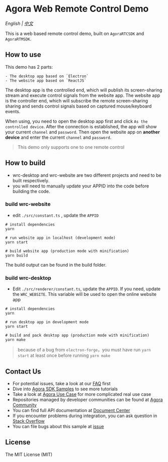 # Agora Web Remote Control Demo

*English | [中文](README_zh.md)*

This is a web based remote control demo, built on `AgoraRTCSDK` and  `AgoraRTMSDK`.

## How to use

This demo has 2 parts: 

	- The desktop app based on `Electron` 
	- The website app based on `ReactJS`

The desktop app is the controlled end, which will publish its screen-sharing stream and execute control signals from the website app. The website app is the controller end, which will subscribe the remote screen-sharing sharing and sends control signals based on captured mouse/keyboard events.

When using, you need to open the desktop app first and click  `As the controlled device`. After the connection is established, the app will show your current `channel` and `password`. Then open the website app on **another device** and enter the current  `channel` and `password`.

> This demo only supports one to one remote control

## How to build

- wrc-desktop and wrc-website are two different projects and need to be built respectively.
- you will need to manually update your APPID into the code before building the code.

### build wrc-website

- edit `./src/constant.ts` , update the `APPID`

```shell
# install dependencies
yarn

# run website app in localhost (development mode)
yarn start

# build website app (production mode with minification)
yarn build
```
The build output can be found in the build folder.

### build wrc-desktop

- Edit `./src/renderer/constant.ts`, update the `APPID`. If you need, update the `WRC_WEBSITE`. This variable will be used to open the online website app

```shell
# install dependencies
yarn

# run desktop app in development mode 
yarn start

# build and pack desktop app (production mode with minification)
yarn make
```

> because of a bug from `electron-forge`，you must have run `yarn start` at least once before running `yarn make`

## Contact Us
- For potential issues, take a look at our [FAQ](https://docs.agora.io/en/faq) first
- Dive into [Agora SDK Samples](https://github.com/AgoraIO) to see more tutorials
- Take a look at [Agora Use Case](https://github.com/AgoraIO-usecase) for more complicated real use case
- Repositories managed by developer communities can be found at [Agora Community](https://github.com/AgoraIO-Community)
- You can find full API documentation at [Document Center](https://docs.agora.io/en/)
- If you encounter problems during integration, you can ask question in [Stack Overflow](https://stackoverflow.com/questions/tagged/agora.io)
- You can file bugs about this sample at [issue](https://github.com/AgoraIO/Advanced-Video/issues)

## License

The MIT License (MIT)

